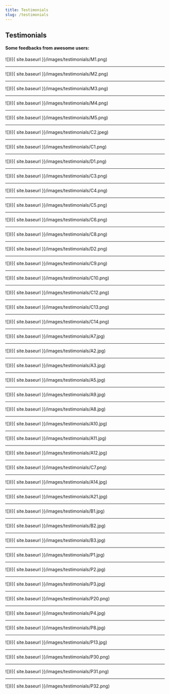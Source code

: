 ```yaml
---
title: Testimonials
slug: /testimonials
---
```


<a name="Testimonials"></a>
## Testimonials

#### Some feedbacks from awesome users:

![]({{ site.baseurl }}/images/testimonials/M1.png)

---

![]({{ site.baseurl }}/images/testimonials/M2.png)

---

![]({{ site.baseurl }}/images/testimonials/M3.png)

---

![]({{ site.baseurl }}/images/testimonials/M4.png)

---

![]({{ site.baseurl }}/images/testimonials/M5.png)

---

![]({{ site.baseurl }}/images/testimonials/C2.jpeg)

---

![]({{ site.baseurl }}/images/testimonials/C1.png)

---

![]({{ site.baseurl }}/images/testimonials/D1.png)

---

![]({{ site.baseurl }}/images/testimonials/C3.png)

---

![]({{ site.baseurl }}/images/testimonials/C4.png)

---

![]({{ site.baseurl }}/images/testimonials/C5.png)

---

![]({{ site.baseurl }}/images/testimonials/C6.png)

---

![]({{ site.baseurl }}/images/testimonials/C8.png)

---

![]({{ site.baseurl }}/images/testimonials/D2.png)

---

![]({{ site.baseurl }}/images/testimonials/C9.png)


---

![]({{ site.baseurl }}/images/testimonials/C10.png)

---

![]({{ site.baseurl }}/images/testimonials/C12.png)

---

![]({{ site.baseurl }}/images/testimonials/C13.png)

---

![]({{ site.baseurl }}/images/testimonials/C14.png)

---

![]({{ site.baseurl }}/images/testimonials/A7.jpg)

---

![]({{ site.baseurl }}/images/testimonials/A2.jpg)

---

![]({{ site.baseurl }}/images/testimonials/A3.jpg)

---

![]({{ site.baseurl }}/images/testimonials/A5.jpg)

---

![]({{ site.baseurl }}/images/testimonials/A9.jpg)

---

![]({{ site.baseurl }}/images/testimonials/A8.jpg)

---

![]({{ site.baseurl }}/images/testimonials/A10.jpg)

---

![]({{ site.baseurl }}/images/testimonials/A11.jpg)

---

![]({{ site.baseurl }}/images/testimonials/A12.jpg)

---

![]({{ site.baseurl }}/images/testimonials/C7.png)

---

![]({{ site.baseurl }}/images/testimonials/A14.jpg)

---

![]({{ site.baseurl }}/images/testimonials/A21.jpg)

---

![]({{ site.baseurl }}/images/testimonials/B1.jpg)

---

![]({{ site.baseurl }}/images/testimonials/B2.jpg)

---

![]({{ site.baseurl }}/images/testimonials/B3.jpg)

---

![]({{ site.baseurl }}/images/testimonials/P1.jpg)

---

![]({{ site.baseurl }}/images/testimonials/P2.jpg)

---

![]({{ site.baseurl }}/images/testimonials/P3.jpg)

---

![]({{ site.baseurl }}/images/testimonials/P20.png)

---

![]({{ site.baseurl }}/images/testimonials/P4.jpg)

---

![]({{ site.baseurl }}/images/testimonials/P8.jpg)

---

![]({{ site.baseurl }}/images/testimonials/P13.jpg)

---

![]({{ site.baseurl }}/images/testimonials/P30.png)

---

![]({{ site.baseurl }}/images/testimonials/P31.png)

---

![]({{ site.baseurl }}/images/testimonials/P32.png)
